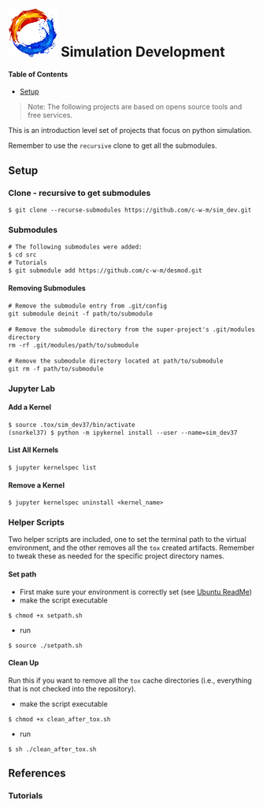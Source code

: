 # ![mdf-logo](doc/img/mdf-logo100x100.gif) Simulation Development

#### Table of Contents
* [Setup](#markdown-header-setup)

> Note: The following projects are based on opens source tools and free 
> services.

This is an introduction level set of projects that focus on python simulation.

Remember to use the `recursive` clone to get all the submodules.

## Setup

### Clone - recursive to get submodules
```shell
$ git clone --recurse-submodules https://github.com/c-w-m/sim_dev.git
```

### Submodules
```shell
# The following submodules were added:
$ cd src
# Tutorials
$ git submodule add https://github.com/c-w-m/desmod.git
```

#### Removing Submodules
```shell
# Remove the submodule entry from .git/config
git submodule deinit -f path/to/submodule

# Remove the submodule directory from the super-project's .git/modules 
directory
rm -rf .git/modules/path/to/submodule

# Remove the submodule directory located at path/to/submodule
git rm -f path/to/submodule
```

### Jupyter Lab
#### Add a Kernel
```shell
$ source .tox/sim_dev37/bin/activate
(snorkel37) $ python -m ipykernel install --user --name=sim_dev37
```

#### List All Kernels
```shell
$ jupyter kernelspec list
```
#### Remove a Kernel
```shell
$ jupyter kernelspec uninstall <kernel_name>
```

### Helper Scripts
Two helper scripts are included, one to set the terminal path to the virtual
environment, and the other removes all the `tox` created artifacts.  Remember to
tweak these as needed for the specific project directory names.
#### Set path
* First make sure your environment is correctly set (see [Ubuntu ReadMe](doc/Ubuntu/ReadMe.md))
* make the script executable
```shell
$ chmod +x setpath.sh
```
* run
```shell
$ source ./setpath.sh
```
#### Clean Up
Run this if you want to remove all the `tox` cache directories (i.e., everything
that is not checked into the repository).
* make the script executable
```shell
$ chmod +x clean_after_tox.sh
```
* run
```shell
$ sh ./clean_after_tox.sh
```

## References

### Tutorials
